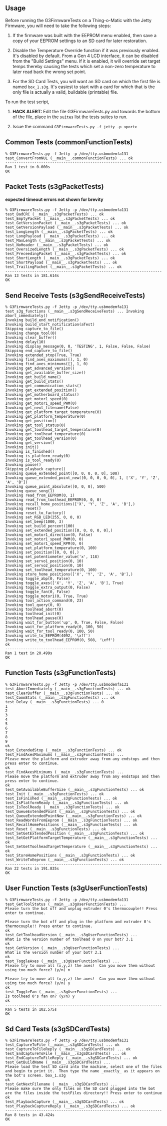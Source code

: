 ## Usage

Before running the G3FirmwareTests on a Thing-o-Matic with the Jetty Firmware, you will need to take the following steps:

1. If the firmware was built with the EEPROM menu enabled, then save a copy of your EEPROM settings to an SD card for later restoration.

2. Disable the Temperature Override function if it was previously enabled. It's disabled by default.  From a Gen 4 LCD interface, it can be disabled from the "Build Settings" menu.  If it is enabled, it will override set target temps thereby causing the tests which set a non-zero temperature to later read back the wrong set point.

3. For the SD Card Tests, you will want an SD card on which the first file is named `box_1.s3g`.  It's easiest to start with a card for which that is the only file is actually a valid, buildable (printable) file.

To run the test script,

1. **HACK ALERT:** Edit the file G3FirmwareTests.py and towards the bottom of the file, place in the `suites` list the tests suites to run.

2. Issue the command `G3FirmwareTests.py -f jetty -p <port>`


## Common Tests (commonFunctionTests)

    % G3FirmwareTests.py -f Jetty -p /dev/tty.usbmodemfa131
    test_ConvertFromNUL (__main__.commonFunctionTests) ... ok
    ----------------------------------------------------------------------
    Ran 1 test in 0.000s
    OK

## Packet Tests (s3gPacketTests)
#### expected timeout errors not shown for brevity

    % G3FirmwareTests.py -f Jetty -p /dev/tty.usbmodemfa131
    test_BadCRC (__main__.s3gPacketTests) ... ok
    test_EmptyPacket (__main__.s3gPacketTests) ... ok
    test_GetVersionPacket (__main__.s3gPacketTests) ... ok
    test_GetVersionPayload (__main__.s3gPacketTests) ... ok
    test_LongLength (__main__.s3gPacketTests) ... ok
    test_LongPayload (__main__.s3gPacketTests) ... ok
    test_MaxLength (__main__.s3gPacketTests) ... ok
    test_NoHeader (__main__.s3gPacketTests) ... ok
    test_OversizedLength (__main__.s3gPacketTests) ... ok
    test_PreceedingPacket (__main__.s3gPacketTests) ... ok
    test_ShortLength (__main__.s3gPacketTests) ... ok
    test_ShortPayload (__main__.s3gPacketTests) ... ok
    test_TrailingPacket (__main__.s3gPacketTests) ... ok
    ----------------------------------------------------------------------
    Ran 13 tests in 181.614s
    OK


## Send Receive Tests (s3gSendReceiveTests)

    % G3FirmwareTests.py -f Jetty -p /dev/tty.usbmodemfa131
    test_s3g_functions (__main__.s3gSendReceiveTests) ... Invoking abort_immediately()
    Invoking build_end_notification()
    Invoking build_start_notification(aTest)
    Skipping capture_to_file()
    Invoking change_tool(0)
    Invoking clear_buffer()
    Invoking delay(10)
    Invoking display_message(0, 0, 'TESTING', 1, False, False, False)
    Skipping end_capture_to_file()
    Invoking extended_stop(True, True)
    Invoking find_axes_maximums([], 1, 0)
    Invoking find_axes_minimums([], 1, 0)
    Invoking get_advanced_version()
    Invoking get_available_buffer_size()
    Invoking get_build_name()
    Invoking get_build_stats()
    Invoking get_communication_stats()
    Invoking get_extended_position()
    Invoking get_motherboard_status()
    Invoking get_motor1_speed(0)
    Invoking get_motor1_speed_PWM(0)
    Invoking get_next_filename(False)
    Invoking get_platform_target_temperature(0)
    Invoking get_platform_temperature(0)
    Invoking get_position()
    Invoking get_tool_status(0)
    Invoking get_toolhead_target_temperature(0)
    Invoking get_toolhead_temperature(0)
    Invoking get_toolhead_version(0)
    Invoking get_version()
    Invoking init()
    Invoking is_finished()
    Invoking is_platform_ready(0)
    Invoking is_tool_ready(0)
    Invoking pause()
    Skipping playback_capture()
    Invoking queue_extended_point([0, 0, 0, 0, 0], 500)
    Invoking queue_extended_point_new([0, 0, 0, 0, 0], 1, ['X', 'Y', 'Z', 'A', 'B'])
    Invoking queue_point_absolute([0, 0, 0], 500)
    Invoking queue_song(1)
    Invoking read_from_EEPROM(0, 1)
    Invoking read_from_toolhead_EEPROM(0, 0, 0)
    Invoking recall_home_positions(['X', 'Y', 'Z', 'A', 'B'],)
    Invoking reset()
    Invoking reset_to_factory()
    Invoking set_RGB_LED(255, 0, 0, 0)
    Invoking set_beep(1000, 3)
    Invoking set_build_percent(100)
    Invoking set_extended_position([0, 0, 0, 0, 0],)
    Invoking set_motor1_direction(0, False)
    Invoking set_motor1_speed_PWM(0, 0)
    Invoking set_motor1_speed_RPM(0, 0)
    Invoking set_platform_temperature(0, 100)
    Invoking set_position([0, 0, 0],)
    Invoking set_potentiometer_value('x', 118)
    Invoking set_servo1_position(0, 10)
    Invoking set_servo2_position(0, 10)
    Invoking set_toolhead_temperature(0, 100)
    Invoking store_home_positions(['X', 'Y', 'Z', 'A', 'B'],)
    Invoking toggle_abp(0, False)
    Invoking toggle_axes(['X', 'Y', 'Z', 'A', 'B'], True)
    Invoking toggle_extra_output(0, False)
    Invoking toggle_fan(0, False)
    Invoking toggle_motor1(0, True, True)
    Invoking tool_action_command(0, 23)
    Invoking tool_query(0, 0)
    Invoking toolhead_abort(0)
    Invoking toolhead_init(0)
    Invoking toolhead_pause(0)
    Invoking wait_for_button('up', 0, True, False, False)
    Invoking wait_for_platform_ready(0, 100, 50)
    Invoking wait_for_tool_ready(0, 100, 50)
    Invoking write_to_EEPROM(4092, '\xff')
    Invoking write_to_toolhead_EEPROM(0, 508, '\xff')
    ok
    ----------------------------------------------------------------------
    Ran 1 test in 20.499s
    OK

## Function Tests (s3gFunctionTests)

    % G3FirmwareTests.py -f Jetty -p /dev/tty.usbmodemfa131
    test_AbortImmediately (__main__.s3gFunctionTests) ... ok
    test_ClearBuffer (__main__.s3gFunctionTests) ... ok
    test_CommStats (__main__.s3gFunctionTests) ... ok
    test_Delay (__main__.s3gFunctionTests) ... 0
    1
    2
    3
    4
    5
    6
    7
    8
    9
    ok
    test_ExtendedStop (__main__.s3gFunctionTests) ... ok
    test_FindAxesMaximums (__main__.s3gFunctionTests) ... 
    Please move the platform and extruder away from any endstops and then press enter to continue.
    ok
    test_FindAxesMinimums (__main__.s3gFunctionTests) ... 
    Please move the platform and extruder away from any endstops and then press enter to continue.
    ok
    test_GetAvailableBufferSize (__main__.s3gFunctionTests) ... ok
    test_Init (__main__.s3gFunctionTests) ... ok
    test_IsFinished (__main__.s3gFunctionTests) ... ok
    test_IsPlatformReady (__main__.s3gFunctionTests) ... ok
    test_IsToolReady (__main__.s3gFunctionTests) ... ok
    test_QueueExtendedPoint (__main__.s3gFunctionTests) ... ok
    test_QueueExtendedPointNew (__main__.s3gFunctionTests) ... ok
    test_ReadWordsFromEeprom (__main__.s3gFunctionTests) ... ok
    test_RecallHomePositions (__main__.s3gFunctionTests) ... ok
    test_Reset (__main__.s3gFunctionTests) ... ok
    test_SetGetExtendedPosition (__main__.s3gFunctionTests) ... ok
    test_SetGetPlatformTargetTemperature (__main__.s3gFunctionTests) ... ok
    test_SetGetToolheadTargetTemperature (__main__.s3gFunctionTests) ... ok
    test_StoreHomePositions (__main__.s3gFunctionTests) ... ok
    test_WriteToEeprom (__main__.s3gFunctionTests) ... ok
    ----------------------------------------------------------------------
    Ran 22 tests in 191.835s
    OK

## User Function Tests (s3gUserFunctionTests)

    % G3FirmwareTests.py -f Jetty -p /dev/tty.usbmodemfa131
    test_GetToolStatus (__main__.s3gUserFunctionTests) ... 
    Please turn the bot off and unplug extruder 0's thermocouple!! Press enter to continue.

    Please turn the bot off and plug in the platform and extruder 0's thermocouple!! Press enter to continue.
    ok
    test_GetToolheadVersion (__main__.s3gUserFunctionTests) ... 
    What is the version number of toolhead 0 on your bot? 3.1
    ok
    test_GetVersion (__main__.s3gUserFunctionTests) ... 
    What is the version number of your bot? 3.1
    ok
    test_ToggleAxes (__main__.s3gUserFunctionTests) ... 
    Please try to move all (x,y,z) the axes!  Can you move them without using too much force? (y/n) n

    Please try to move all (x,y,z) the axes!  Can you move them without using too much force? (y/n) y
    ok
    test_ToggleFan (__main__.s3gUserFunctionTests) ... 
    Is toolhead 0's fan on? (y/n) y
    ok
    ----------------------------------------------------------------------
    Ran 5 tests in 102.575s
    OK

## Sd Card Tests (s3gSDCardTests)

    % G3FirmwareTests.py -f Jetty -p /dev/tty.usbmodemfa131
    test_CaptureToFile (__main__.s3gSDCardTests) ... ok
    test_CaptureToFileReply (__main__.s3gSDCardTests) ... ok
    test_EndCaptureToFile (__main__.s3gSDCardTests) ... ok
    test_EndCaptureToFileReply (__main__.s3gSDCardTests) ... ok
    test_GetBuildName (__main__.s3gSDCardTests) ... 
    Please load the test SD card into the machine, select one of the files and begin to print it.  Then type the name _exactly_ as it appears on the bot's screen. box_1.s3g
    ok
    test_GetNextFilename (__main__.s3gSDCardTests) ... 
    Please make sure the only files on the SD card plugged into the bot are the files inside the testFiles directory!! Press enter to continue
    ok
    test_PlaybackCapture (__main__.s3gSDCardTests) ... ok
    test_PlaybackCaptureReply (__main__.s3gSDCardTests) ... ok
    ----------------------------------------------------------------------
    Ran 8 tests in 43.424s
    OK

